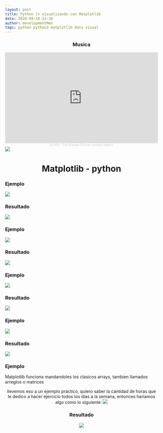```yaml
---
layout: post 
title: Python |> visualizando con Matplotlib
date: 2020-09-18 22:30
author: developmentMen
tags: python python3 matplotlib data visual
---
```


<div style="text-align: center;">
	<h3>Musica</h3>
	<iframe width="100%" height="300" scrolling="no" frameborder="no" allow="autoplay" src="https://w.soundcloud.com/player/?url=https%3A//api.soundcloud.com/playlists/1116539662&color=%23ff5500&auto_play=true&hide_related=false&show_comments=true&show_user=true&show_reposts=false&show_teaser=true&visual=true"></iframe><div style="font-size: 10px; color: #cccccc;line-break: anywhere;word-break: normal;overflow: hidden;white-space: nowrap;text-overflow: ellipsis; font-family: Interstate,Lucida Grande,Lucida Sans Unicode,Lucida Sans,Garuda,Verdana,Tahoma,sans-serif;font-weight: 100;"><a href="https://soundcloud.com/user-215520205" title="d1rit0s" target="_blank" style="color: #cccccc; text-decoration: none;">d1rit0s</a> · <a href="https://soundcloud.com/user-215520205/sets/true-russian-doomer-suicide" title="True Russian Doomer (suicide edition)" target="_blank" style="color: #cccccc; text-decoration: none;">True Russian Doomer (suicide edition)</a></div>
</div>
<div>
	<img src="https://external-content.duckduckgo.com/iu/?u=https%3A%2F%2Fdiscoversdkcdn.azureedge.net%2Fpostscontent%2Fpython%2Fpython4.png&f=1&nofb=1">
</div>

<h1 style="text-align: center;">
	Matplotlib - python
</h1>

<h3>Ejemplo</h3>
<img src="img/matBar.png">
<h3>Resultado</h3>
<img src="img/matBar1.png">
<h3>Ejemplo</h3>
<img src="img/matPlt.png">
<h3>Resultado</h3>
<img src="img/matPlt1.png">
<h3>Ejemplo</h3>
<img src="img/matPie.png">
<h3>Resultado</h3>
<img src="img/matPie1.png">
<h3>Ejemplo</h3>
<img src="img/matScat.png">
<h3>Resultado</h3>
<img src="img/matScat1.png">
<h3>Ejemplo</h3>

Matplotlib funciona mandandoles los clasicos arrays, tambien llamados arreglos o matrices

<div style="text-align: center;">
	llevemos eso a un ejemplo practico, quiero saber la cantidad de horas que le dedico a hacer ejercicio todos los dias a la semana, entonces hariamos algo como lo siguiente:
	<img src="img/matEj.png">
	<h3>Resultado</h3>
	<img src="img/matEj1.png">
</div>